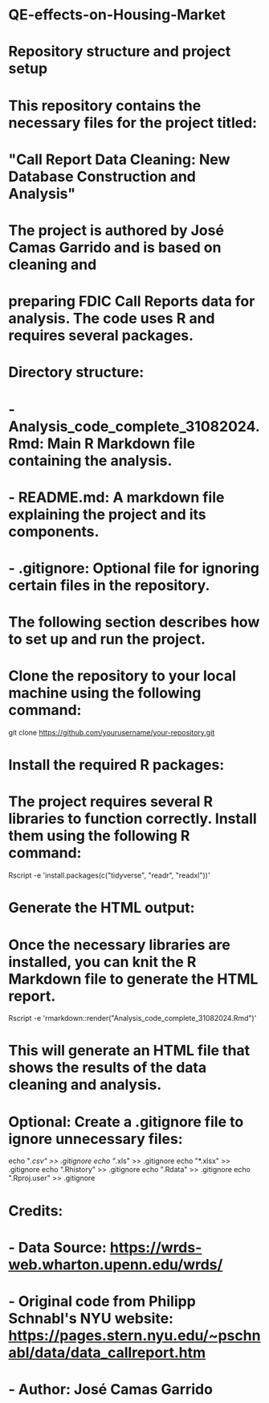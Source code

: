 # QE-effects-on-Housing-Market
# Repository structure and project setup

# This repository contains the necessary files for the project titled:
# "Call Report Data Cleaning: New Database Construction and Analysis"
# The project is authored by José Camas Garrido and is based on cleaning and 
# preparing FDIC Call Reports data for analysis. The code uses R and requires several packages.

# Directory structure:
# - Analysis_code_complete_31082024.Rmd: Main R Markdown file containing the analysis.
# - README.md: A markdown file explaining the project and its components.
# - .gitignore: Optional file for ignoring certain files in the repository.

# The following section describes how to set up and run the project.

# Clone the repository to your local machine using the following command:
git clone https://github.com/yourusername/your-repository.git

# Install the required R packages:
# The project requires several R libraries to function correctly. Install them using the following R command:
Rscript -e 'install.packages(c("tidyverse", "readr", "readxl"))'

# Generate the HTML output:
# Once the necessary libraries are installed, you can knit the R Markdown file to generate the HTML report.
Rscript -e 'rmarkdown::render("Analysis_code_complete_31082024.Rmd")'

# This will generate an HTML file that shows the results of the data cleaning and analysis.

# Optional: Create a .gitignore file to ignore unnecessary files:
echo "*.csv" >> .gitignore
echo "*.xls" >> .gitignore
echo "*.xlsx" >> .gitignore
echo ".Rhistory" >> .gitignore
echo ".Rdata" >> .gitignore
echo ".Rproj.user" >> .gitignore

# Credits:
# - Data Source: https://wrds-web.wharton.upenn.edu/wrds/
# - Original code from Philipp Schnabl's NYU website: https://pages.stern.nyu.edu/~pschnabl/data/data_callreport.htm
# - Author: José Camas Garrido
